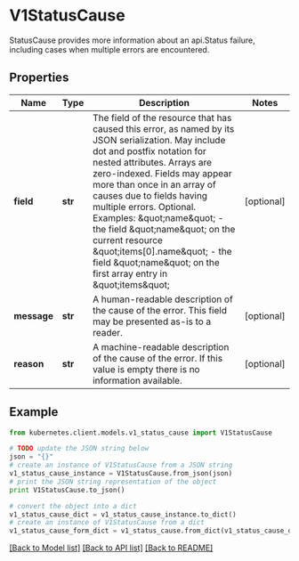 # V1StatusCause

StatusCause provides more information about an api.Status failure, including cases when multiple errors are encountered.

## Properties
Name | Type | Description | Notes
------------ | ------------- | ------------- | -------------
**field** | **str** | The field of the resource that has caused this error, as named by its JSON serialization. May include dot and postfix notation for nested attributes. Arrays are zero-indexed.  Fields may appear more than once in an array of causes due to fields having multiple errors. Optional.  Examples:   \&quot;name\&quot; - the field \&quot;name\&quot; on the current resource   \&quot;items[0].name\&quot; - the field \&quot;name\&quot; on the first array entry in \&quot;items\&quot; | [optional] 
**message** | **str** | A human-readable description of the cause of the error.  This field may be presented as-is to a reader. | [optional] 
**reason** | **str** | A machine-readable description of the cause of the error. If this value is empty there is no information available. | [optional] 

## Example

```python
from kubernetes.client.models.v1_status_cause import V1StatusCause

# TODO update the JSON string below
json = "{}"
# create an instance of V1StatusCause from a JSON string
v1_status_cause_instance = V1StatusCause.from_json(json)
# print the JSON string representation of the object
print V1StatusCause.to_json()

# convert the object into a dict
v1_status_cause_dict = v1_status_cause_instance.to_dict()
# create an instance of V1StatusCause from a dict
v1_status_cause_form_dict = v1_status_cause.from_dict(v1_status_cause_dict)
```
[[Back to Model list]](../README.md#documentation-for-models) [[Back to API list]](../README.md#documentation-for-api-endpoints) [[Back to README]](../README.md)



